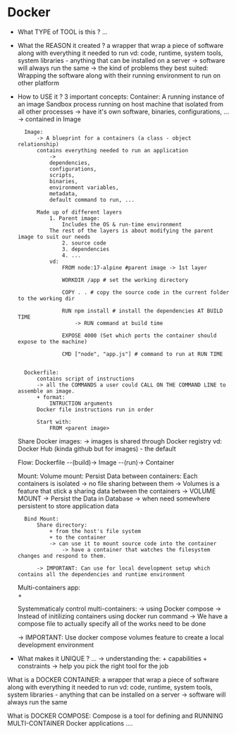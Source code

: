 # Docker 

+ What TYPE of TOOL is this ?
    ... 

+ What the REASON it created ? 
    a wrapper that wrap a piece of software along with everything it needed to run 
        vd: code, runtime, system tools, system libraries - anything that can be installed on a server 
        -> software will always run the same 
    -> the kind of problems they best suited: Wrapping the software along with their running environment to run on other platform 

+ How to USE it ? 
    3 important concepts: 
        Container:
            A running instance of an image 
            Sandbox process running on host machine that isolated from all other processes 
                -> have it's own software, binaries, configurations, ... -> contained in Image 

        Image: 
            -> A blueprint for a containers (a class - object relationship)
            contains everything needed to run an application 
                -> 
                dependencies,
                configurations,
                scripts,
                binaries,
                environment variables,
                metadata,
                default command to run, ...

            Made up of different layers
                1. Parent image: 
                    Includes the OS & run-time environment 
                The rest of the layers is about modifying the parent image to suit our needs 
                    2. source code
                    3. dependencies
                    4. ...
                vd:
                    FROM node:17-alpine #parent image -> 1st layer

                    WORKDIR /app # set the working directory 

                    COPY . . # copy the source code in the current folder to the working dir 

                    RUN npm install # install the dependencies AT BUILD TIME 
                        -> RUN command at build time 

                    EXPOSE 4000 (Set which ports the container should expose to the machine)

                    CMD ["node", "app.js"] # command to run at RUN TIME


        Dockerfile: 
            contains script of instructions 
            -> all the COMMANDS a user could CALL ON THE COMMAND LINE to assemble an image.  
            + format: 
                INTRUCTION arguments 
            Docker file instructions run in order 

            Start with: 
                FROM <parent image>


    Share Docker images: 
        -> images is shared through Docker registry 
        vd: Docker Hub (kinda github but for images) - the default 

    Flow: Dockerfile --(build)-> Image --(run)-> Container 

    Mount: 
        Volume mount: 
            Persist Data between containers:
                Each containers is isolated -> no file sharing between them 
                -> Volumes is a feature that stick a sharing data between the containers 
                -> VOLUME MOUNT -> Persist the Data in Database 
                    -> when need somewhere persistent to store application data 

        Bind Mount: 
            Share directory:
                + from the host's file system 
                + to the container 
                -> can use it to mount source code into the container
                    -> have a container that watches the filesystem changes and respond to them.

            -> IMPORTANT: Can use for local development setup which contains all the dependencies and runtime environment 

    Multi-containers app:         
        + 

    Systemmaticaly control multi-containers: 
        -> using Docker compose 
        -> Instead of initilizing containers using docker run command 
        -> We have a compose file to actually specify all of the works need to be done 

    -> IMPORTANT: 
        Use docker compose volumes feature to create a local development environment  


+ What makes it UNIQUE ? 
    ...
    -> understanding the: 
        + capabilities 
        + constraints 
        -> help you pick the right tool for the job 

What is a DOCKER CONTAINER: 
    a wrapper that wrap a piece of software along with everything it needed to run 
        vd: code, runtime, system tools, system libraries - anything that can be installed on a server 
        -> software will always run the same 

What is DOCKER COMPOSE: 
    Compose is a tool for defining and RUNNING MULTI-CONTAINER Docker applications
    ....